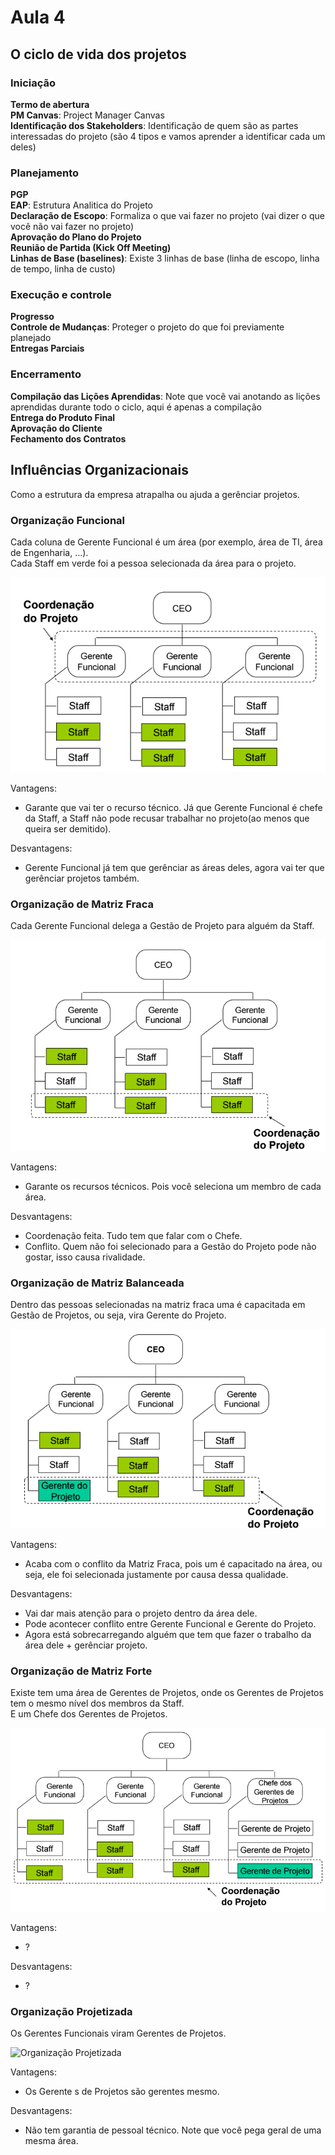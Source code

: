 # Aula 4

## O ciclo de vida dos projetos

### Iniciação
**Termo de abertura**  
**PM Canvas**: Project Manager Canvas  
**Identificação dos Stakeholders**: Identificação de quem são as partes interessadas do projeto (são 4 tipos e vamos aprender a identificar cada um deles)  

### Planejamento
**PGP**  
**EAP**: Estrutura Analitica do Projeto  
**Declaração de Escopo**: Formaliza o que vai fazer no projeto (vai dizer o que você não vai fazer no projeto)  
**Aprovação do Plano do Projeto**  
**Reunião de Partida (Kick Off Meeting)**  
**Linhas de Base (baselines)**: Existe 3 linhas de base (linha de escopo, linha de tempo, linha de custo)  

### Execução e controle
**Progresso**  
**Controle de Mudanças**: Proteger o projeto do que foi previamente planejado  
**Entregas Parciais**  

### Encerramento
**Compilação das Lições Aprendidas**: Note que você vai anotando as lições aprendidas durante todo o ciclo, aqui é apenas a compilação  
**Entrega do Produto Final**  
**Aprovação do Cliente**  
**Fechamento dos Contratos**  

## Influências Organizacionais
Como a estrutura da empresa atrapalha ou ajuda a gerênciar projetos.  

### Organização Funcional
Cada coluna de Gerente Funcional é um área (por exemplo, área de TI, área de Engenharia, ...).  
Cada Staff em verde foi a pessoa selecionada da área para o projeto.  

![Organização Funcional](organizaçãofuncional.PNG)

Vantagens:
* Garante que vai ter o recurso técnico. Já que Gerente Funcional é chefe da Staff, a Staff não pode recusar trabalhar no projeto(ao menos que queira ser demitido).  

Desvantagens:
* Gerente Funcional já tem que gerênciar as áreas deles, agora vai ter que gerênciar projetos também.  

### Organização de Matriz Fraca
Cada Gerente Funcional delega a Gestão de Projeto para alguém da Staff.  

![Organização de Matriz Fraca](organizaçãodematrizfraca.PNG)

Vantagens:
* Garante os recursos técnicos. Pois você seleciona um membro de cada área.

Desvantagens:
* Coordenação feita. Tudo tem que falar com o Chefe.
* Conflito. Quem não foi selecionado para a Gestão do Projeto pode não gostar, isso causa rivalidade.

### Organização de Matriz Balanceada
Dentro das pessoas selecionadas na matriz fraca uma é capacitada em Gestão de Projetos, ou seja, vira Gerente do Projeto.

![Organização de Matriz Balanceada](organizaçãodematrizbalanceada.PNG)

Vantagens:
* Acaba com o conflito da Matriz Fraca, pois um é capacitado na área, ou seja, ele foi selecionada justamente por causa dessa qualidade.

Desvantagens:
* Vai dar mais atenção para o projeto dentro da área dele.  
* Pode acontecer conflito entre Gerente Funcional e Gerente do Projeto.
* Agora está sobrecarregando alguém que tem que fazer o trabalho da área dele + gerênciar projeto.

### Organização de Matriz Forte
Existe tem uma área de Gerentes de Projetos, onde os Gerentes de Projetos tem o mesmo nível dos membros da Staff.  
E um Chefe dos Gerentes de Projetos.

![Organização de Matriz Forte](organizaçãodematrizforte.PNG)

Vantagens:
* ?

Desvantagens:
* ?

### Organização Projetizada
Os Gerentes Funcionais viram Gerentes de Projetos.

![Organização Projetizada](organizaçãoprojetizada)

Vantagens:
* Os Gerente s de Projetos são gerentes mesmo.

Desvantagens:
* Não tem garantia de pessoal técnico. Note que você pega geral de uma mesma área. 
